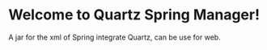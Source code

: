 Welcome to Quartz Spring Manager!
=====================

A jar for the xml of Spring integrate Quartz, can be use for web.
